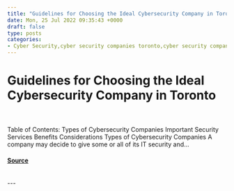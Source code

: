 ```yaml
---
title: "Guidelines for Choosing the Ideal Cybersecurity Company in Toronto"
date: Mon, 25 Jul 2022 09:35:43 +0000
draft: false
type: posts
categories: 
- Cyber Security,cyber security companies toronto,cyber security company canada,cyber security toronto,penetration test company
---
```

# Guidelines for Choosing the Ideal Cybersecurity Company in Toronto

<br/>

<br/>
Table of Contents: Types of Cybersecurity Companies Important Security Services Benefits Considerations Types of Cybersecurity Companies A company may decide to give some or all of its IT security and...

#### [Source](https://cyberhunter.solutions/guidelines-for-choosing-the-ideal-cybersecurity-company-in-toronto/)

<br/>
---
